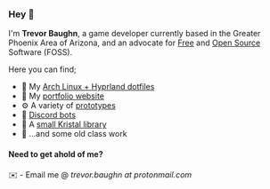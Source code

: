 ### Hey 👋

I'm **Trevor Baughn**, a game developer currently based in the Greater Phoenix Area of Arizona, and an advocate for [Free](https://www.fsf.org/about/what-is-free-software) and [Open Source](https://en.wikipedia.org/wiki/Open-source_software) Software (FOSS).

Here you can find;
- :high_brightness: My [Arch Linux + Hyprland dotfiles](https://github.com/trevorbaughn/.dotfiles)
- :briefcase: My [portfolio website](https://github.com/trevorbaughn/trevorbaughn.github.io)
- :gear: A variety of [prototypes](https://github.com/trevorbaughn/MoveShoot)
- :robot: [Discord bots](https://github.com/trevorbaughn/ReactBot)
- :notebook_with_decorative_cover: A [small Kristal library](https://github.com/trevorbaughn/CirclingShooters)
- :blue_book: ...and some old class work

#### Need to get ahold of me?
:envelope: - Email me @ *trevor.baughn at protonmail.com*

